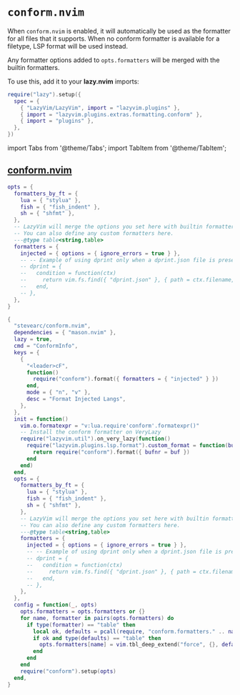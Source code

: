 # `conform.nvim`

When `conform.nvim` is enabled, it will automatically be used as the
formatter for all files that it supports.
When no conform formatter is available for a filetype, LSP format
will be used instead.

Any formatter options added to `opts.formatters` will be merged with
the builtin formatters.

<!-- plugins:start -->

To use this, add it to your **lazy.nvim** imports:

```lua title="lua/config/lazy.lua" {4}
require("lazy").setup({
  spec = {
    { "LazyVim/LazyVim", import = "lazyvim.plugins" },
    { import = "lazyvim.plugins.extras.formatting.conform" },
    { import = "plugins" },
  },
})
```

import Tabs from '@theme/Tabs';
import TabItem from '@theme/TabItem';

## [conform.nvim](https://github.com/stevearc/conform.nvim)

<Tabs>

<TabItem value="opts" label="Options">

```lua
opts = {
  formatters_by_ft = {
    lua = { "stylua" },
    fish = { "fish_indent" },
    sh = { "shfmt" },
  },
  -- LazyVim will merge the options you set here with builtin formatters.
  -- You can also define any custom formatters here.
  ---@type table<string,table>
  formatters = {
    injected = { options = { ignore_errors = true } },
    -- -- Example of using dprint only when a dprint.json file is present
    -- dprint = {
    --   condition = function(ctx)
    --     return vim.fs.find({ "dprint.json" }, { path = ctx.filename, upward = true })[1]
    --   end,
    -- },
  },
}
```

</TabItem>


<TabItem value="code" label="Full Spec">

```lua
{
  "stevearc/conform.nvim",
  dependencies = { "mason.nvim" },
  lazy = true,
  cmd = "ConformInfo",
  keys = {
    {
      "<leader>cF",
      function()
        require("conform").format({ formatters = { "injected" } })
      end,
      mode = { "n", "v" },
      desc = "Format Injected Langs",
    },
  },
  init = function()
    vim.o.formatexpr = "v:lua.require'conform'.formatexpr()"
    -- Install the conform formatter on VeryLazy
    require("lazyvim.util").on_very_lazy(function()
      require("lazyvim.plugins.lsp.format").custom_format = function(buf)
        return require("conform").format({ bufnr = buf })
      end
    end)
  end,
  opts = {
    formatters_by_ft = {
      lua = { "stylua" },
      fish = { "fish_indent" },
      sh = { "shfmt" },
    },
    -- LazyVim will merge the options you set here with builtin formatters.
    -- You can also define any custom formatters here.
    ---@type table<string,table>
    formatters = {
      injected = { options = { ignore_errors = true } },
      -- -- Example of using dprint only when a dprint.json file is present
      -- dprint = {
      --   condition = function(ctx)
      --     return vim.fs.find({ "dprint.json" }, { path = ctx.filename, upward = true })[1]
      --   end,
      -- },
    },
  },
  config = function(_, opts)
    opts.formatters = opts.formatters or {}
    for name, formatter in pairs(opts.formatters) do
      if type(formatter) == "table" then
        local ok, defaults = pcall(require, "conform.formatters." .. name)
        if ok and type(defaults) == "table" then
          opts.formatters[name] = vim.tbl_deep_extend("force", {}, defaults, formatter)
        end
      end
    end
    require("conform").setup(opts)
  end,
}
```

</TabItem>

</Tabs>

<!-- plugins:end -->
